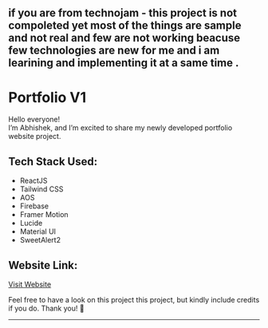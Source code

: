 ## if you are from technojam - this project is not compoleted yet most of the things are sample and not real and few are not working beacuse few technologies are new for me and i am learining and implementing it at a same time .


# Portfolio V1  
Hello everyone!  
I’m Abhishek, and I’m excited to share my newly developed portfolio website project.  

## Tech Stack Used:  
- ReactJS  
- Tailwind CSS  
- AOS  
- Firebase  
- Framer Motion  
- Lucide  
- Material UI  
- SweetAlert2  

## Website Link:  
[Visit Website]([https://abhishektripathiportfolio.vercel.app/])  

Feel free to have a look on this project this project, but kindly include credits if you do. Thank you! 🙏  


---

